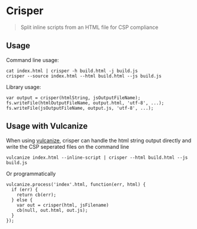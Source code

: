 # Crisper
> Split inline scripts from an HTML file for CSP compliance

## Usage

Command line usage:

    cat index.html | crisper -h build.html -j build.js
    crisper --source index.html --html build.html --js build.js

Library usage:

    var output = crisper(htmlString, jsOutputFileName);
    fs.writeFile(htmlOutputFileName, output.html, 'utf-8', ...);
    fs.writeFile(jsOutputFileName, output.js, 'utf-8', ...);

## Usage with Vulcanize

When using [vulcanize](https://github.com/Polymer/vulcanize), crisper can handle
the html string output directly and write the CSP seperated files on the command
line

    vulcanize index.html --inline-script | crisper --html build.html --js
    build.js

Or programmatically

    vulcanize.process('index'.html, function(err, html) {
      if (err) {
        return cb(err);
      } else {
        var out = crisper(html, jsFilename)
        cb(null, out.html, out.js);
      }
    });
